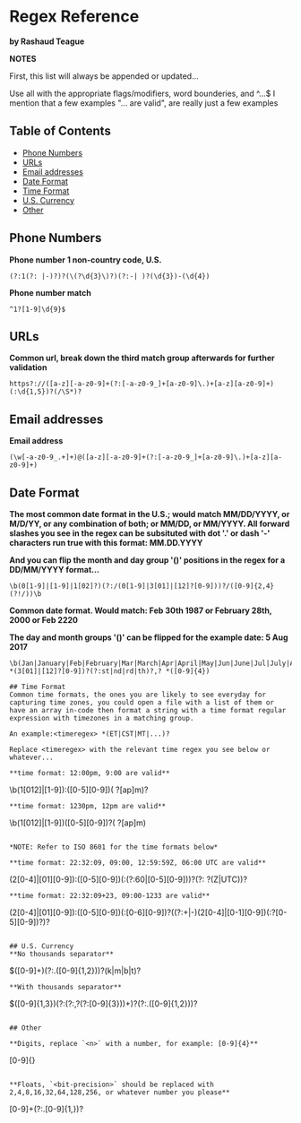 # Regex Reference
**by Rashaud Teague**

**NOTES**

First, this list will always be appended or updated...

Use all with the appropriate flags/modifiers, word bounderies, and ^...$
I mention that a few examples "... are valid", are really just a few examples

## Table of Contents
* [Phone Numbers](#phone-numbers)
* [URLs](#urls)
* [Email addresses](#email-addresses)
* [Date Format](#date-format)
* [Time Format](#time-format)
* [U.S. Currency](#us-currency)
* [Other](#other)

## Phone Numbers
**Phone number 1 non-country code, U.S.**
```
(?:1(?: |-)?)?(\(?\d{3}\)?)(?:-| )?(\d{3})-(\d{4})
```
**Phone number match**
```
^1?[1-9]\d{9}$
```

## URLs
**Common url, break down the third match group afterwards for further validation**
```
https?://([a-z][-a-z0-9]+(?:[-a-z0-9_]+[a-z0-9]\.)+[a-z][a-z0-9]+)(:\d{1,5})?(/\S*)?
```

## Email addresses
**Email address**
```
(\w[-a-z0-9_.+]+)@([a-z][-a-z0-9]+(?:[-a-z0-9_]+[a-z0-9]\.)+[a-z][a-z0-9]+)
```

## Date Format
**The most common date format in the U.S.; would match MM/DD/YYYY, or M/D/YY, or any combination of both; or MM/DD, or MM/YYYY. All forward slashes you see in the regex can be subsituted with dot '.' or dash '-' characters run true with this format: MM.DD.YYYY**

**And you can flip the month and day group '()' positions in the regex for a DD/MM/YYYY format...**
```
\b(0[1-9]|[1-9]|1[02]?)(?:/(0[1-9]|3[01]|[12]?[0-9]))?/([0-9]{2,4}(?!/))\b
```
**Common date format. Would match: Feb 30th 1987 or February 28th, 2000 or Feb 2220**

**The day and month groups '()' can be flipped for the example date: 5 Aug 2017**
```
\b(Jan|January|Feb|February|Mar|March|Apr|April|May|Jun|June|Jul|July|Aug|August|Sep|September|Oct|October|Nov|November|Dec|December)\b *(3[01]|[12]?[0-9])?(?:st|nd|rd|th)?,? *([0-9]{4})
```

```
## Time Format
Common time formats, the ones you are likely to see everyday for capturing time zones, you could open a file with a list of them or have an array in-code then format a string with a time format regular expression with timezones in a matching group.

An example:<timeregex> *(ET|CST|MT|...)?

Replace <timeregex> with the relevant time regex you see below or whatever...

**time format: 12:00pm, 9:00 are valid**
```
\b(1[012]|[1-9]):([0-5][0-9])( ?[ap]m)?
```
**time format: 1230pm, 12pm are valid**
```
\b(1[012]|[1-9])([0-5][0-9])?( ?[ap]m)
```

*NOTE: Refer to ISO 8601 for the time formats below* 

**time format: 22:32:09, 09:00, 12:59:59Z, 06:00 UTC are valid**
```
(2[0-4]|[01][0-9]):([0-5][0-9])(:(?:60|[0-5][0-9]))?(?: ?(Z|UTC))?
```
**time format: 22:32:09+23, 09:00-1233 are valid**
```
(2[0-4]|[01][0-9]):([0-5][0-9])(:[0-6][0-9])?((?:\+|-)(2[0-4]|[0-1][0-9])(:?[0-5][0-9])?)?
```

## U.S. Currency
**No thousands separator**
```
\$([0-9]+)(?:\.([0-9]{1,2}))?(k|m|b|t)?
```
**With thousands separator**
```
\$([0-9]{1,3})(?:(?:,?(?:[0-9]{3}))+)?(?:\.([0-9]{1,2}))?
```

## Other

**Digits, replace `<n>` with a number, for example: [0-9]{4}**
```
[0-9]{<n>}
```

**Floats, `<bit-precision>` should be replaced with 2,4,8,16,32,64,128,256, or whatever number you please**
```
[0-9]+(?:\.[0-9]{1,<bit-precision>})?
```

